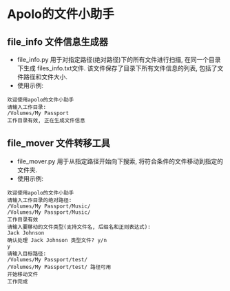 # Apolo的文件小助手

## file_info 文件信息生成器
*  file_info.py 用于对指定路径(绝对路径)下的所有文件进行扫描, 在同一个目录下生成 files_info.txt文件. 该文件保存了目录下所有文件信息的列表, 包括了文件路径和文件大小.
* 使用示例: 
```
欢迎使用apolo的文件小助手
请输入工作目录:
/Volumes/My Passport
工作目录有效, 正在生成文件信息
```

## file_mover 文件转移工具
* file_mover.py 用于从指定路径开始向下搜索, 将符合条件的文件移动到指定的文件夹.
* 使用示例:
```
欢迎使用apolo的文件小助手
请输入工作目录的绝对路径:
/Volumes/My Passport/Music/
/Volumes/My Passport/Music/
工作目录有效
请输入要移动的文件类型(支持文件名, 后缀名和正则表达式):
Jack Johnson
确认处理 Jack Johnson 类型文件? y/n
y
请输入目标路径:
/Volumes/My Passport/test/
/Volumes/My Passport/test/ 路径可用
开始移动文件
工作完成
```